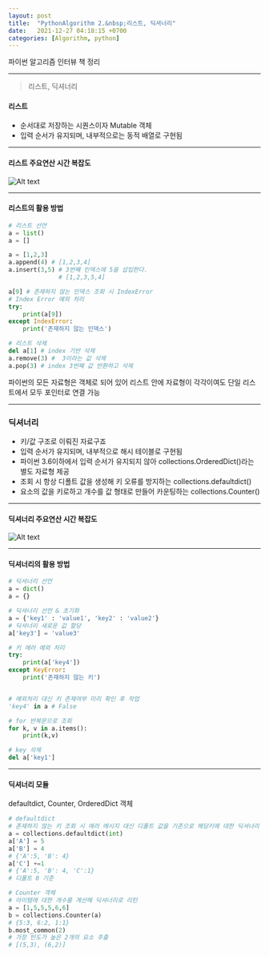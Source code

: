 ```yaml
---
layout: post
title:  "PythonAlgorithm 2.&nbsp;리스트, 딕셔너리"
date:   2021-12-27 04:18:15 +0700
categories: [Algorithm, python]
---
```


파이썬 알고리즘 인터뷰 책 정리

---

> 리스트, 딕셔너리

#### 리스트

- 순서대로 저장하는 시퀀스이자 Mutable 객체
- 입력 순서가 유지되며, 내부적으로는 동적 배열로 구현됨

---

#### 리스트 주요연산 시간 복잡도

![Alt text](http://leesangwon0114.github.io/static/img/Algorithm/python/2.1.png)

---

#### 리스트의 활용 방법

``` python
# 리스트 선언
a = list()
a = []

a = [1,2,3]
a.append(4) # [1,2,3,4]
a.insert(3,5) # 3번째 인덱스에 5을 삽입한다.
              # [1,2,3,5,4]

a[9] # 존재하지 않는 인덱스 조회 시 IndexError 
# Index Error 예외 처리
try:
    print(a[9])
except IndexError:
    print('존재하지 않는 인덱스')

# 리스트 삭제
del a[1] # index 기반 삭제
a.remove(3) #  3이라는 값 삭제
a.pop(3) # index 3번째 값 반환하고 삭제


```
파이썬의 모든 자료형은 객체로 되어 있어 리스트 안에 자료형이 각각이여도 단일 리스트에서 모두 포인터로 연결 가능

---
### 딕셔너리

- 키/값 구조로 이뤄진 자료구죠
- 입력 순서가 유지되며, 내부적으로 해시 테이블로 구현됨
- 파이썬 3.6이하에서 입력 순서가 유지되지 않아 collections.OrderedDict()라는 별도 자료형 제공
- 조회 시 항상 디폴트 값을 생성해 키 오류를 방지하는 collections.defaultdict()
- 요소의 값을 키로하고 개수를 값 형태로 만들어 카운팅하는 collections.Counter()

---

#### 딕셔너리 주요연산 시간 복잡도

![Alt text](http://leesangwon0114.github.io/static/img/Algorithm/python/2.2.png)

---

#### 딕셔너리의 활용 방법

``` python
# 딕셔너리 선언
a = dict()
a = {}

# 딕셔너리 선언 & 초기화
a = {'key1' : 'value1', 'key2' : 'value2'}
# 딕셔너리 새로운 값 할당
a['key3'] = 'value3'

# 키 에러 예외 처리
try:
    print(a['key4'])
except KeyError:
    print('존재하지 않는 키')


# 예외처리 대신 키 존재여부 미리 확인 후 작업
'key4' in a # False

# for 반복문으로 조회
for k, v in a.items():
    print(k,v)

# key 삭제
del a['key1']
```

---

#### 딕셔너리 모듈

defaultdict, Counter, OrderedDict 객체

``` python
# defaultdict
# 존재하지 않는 키 조회 시 에러 메시지 대신 디폴트 값을 기준으로 해당키에 대한 딕셔너리 아이템을 생성
a = collections.defaultdict(int)
a['A'] = 5
a['B'] = 4
# {'A':5, 'B': 4}
a['C'] +=1
# {'A':5, 'B': 4, 'C':1}
# 디폴트 0 기준

# Counter 객체
# 아이템에 대한 개수를 계산해 딕셔너리로 리턴
a = [1,5,5,5,6,6]
b = collections.Counter(a)
# {5:3, 6:2, 1:1}
b.most_common(2)
# 가장 빈도가 높은 2개의 요소 추출
# [(5,3), (6,2)]

```